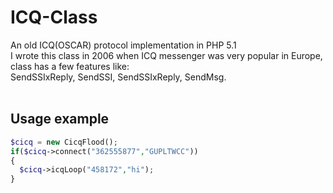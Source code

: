 # ICQ-Class
An old ICQ(OSCAR) protocol implementation in PHP 5.1<br />
I wrote this class in 2006 when ICQ messenger was very popular in Europe, class has a few features like:<br />
SendSSIxReply, SendSSI, SendSSIxReply, SendMsg. <br /><br />

## Usage example
```php
$cicq = new CicqFlood();
if($cicq->connect("362555877","GUPLTWCC"))
{
  $cicq->icqLoop("458172","hi");
}
```

